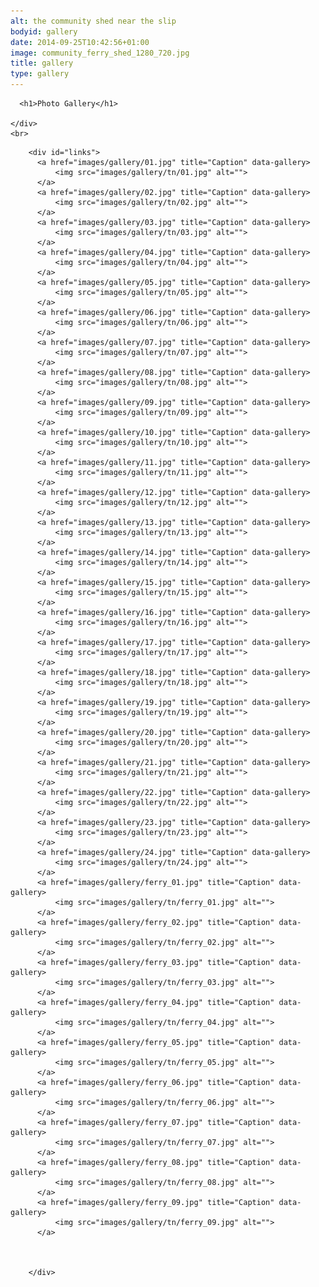 ```yaml
---
alt: the community shed near the slip
bodyid: gallery
date: 2014-09-25T10:42:56+01:00
image: community_ferry_shed_1280_720.jpg
title: gallery
type: gallery
---
```


<!-- main content -->
<div class="container">
  <div class="row">
    <div class="col-md-8 col-md-offset-2">

      <h1>Photo Gallery</h1>

    </div>
    <br>
  </div>
</div>


<div class="container">
  <div class="row">




        <div id="links">
          <a href="images/gallery/01.jpg" title="Caption" data-gallery>
              <img src="images/gallery/tn/01.jpg" alt="">
          </a>
          <a href="images/gallery/02.jpg" title="Caption" data-gallery>
              <img src="images/gallery/tn/02.jpg" alt="">
          </a>
          <a href="images/gallery/03.jpg" title="Caption" data-gallery>
              <img src="images/gallery/tn/03.jpg" alt="">
          </a>
          <a href="images/gallery/04.jpg" title="Caption" data-gallery>
              <img src="images/gallery/tn/04.jpg" alt="">
          </a>
          <a href="images/gallery/05.jpg" title="Caption" data-gallery>
              <img src="images/gallery/tn/05.jpg" alt="">
          </a>
          <a href="images/gallery/06.jpg" title="Caption" data-gallery>
              <img src="images/gallery/tn/06.jpg" alt="">
          </a>
          <a href="images/gallery/07.jpg" title="Caption" data-gallery>
              <img src="images/gallery/tn/07.jpg" alt="">
          </a>
          <a href="images/gallery/08.jpg" title="Caption" data-gallery>
              <img src="images/gallery/tn/08.jpg" alt="">
          </a>
          <a href="images/gallery/09.jpg" title="Caption" data-gallery>
              <img src="images/gallery/tn/09.jpg" alt="">
          </a>
          <a href="images/gallery/10.jpg" title="Caption" data-gallery>
              <img src="images/gallery/tn/10.jpg" alt="">
          </a>
          <a href="images/gallery/11.jpg" title="Caption" data-gallery>
              <img src="images/gallery/tn/11.jpg" alt="">
          </a>
          <a href="images/gallery/12.jpg" title="Caption" data-gallery>
              <img src="images/gallery/tn/12.jpg" alt="">
          </a>
          <a href="images/gallery/13.jpg" title="Caption" data-gallery>
              <img src="images/gallery/tn/13.jpg" alt="">
          </a>
          <a href="images/gallery/14.jpg" title="Caption" data-gallery>
              <img src="images/gallery/tn/14.jpg" alt="">
          </a>
          <a href="images/gallery/15.jpg" title="Caption" data-gallery>
              <img src="images/gallery/tn/15.jpg" alt="">
          </a>
          <a href="images/gallery/16.jpg" title="Caption" data-gallery>
              <img src="images/gallery/tn/16.jpg" alt="">
          </a>
          <a href="images/gallery/17.jpg" title="Caption" data-gallery>
              <img src="images/gallery/tn/17.jpg" alt="">
          </a>
          <a href="images/gallery/18.jpg" title="Caption" data-gallery>
              <img src="images/gallery/tn/18.jpg" alt="">
          </a>
          <a href="images/gallery/19.jpg" title="Caption" data-gallery>
              <img src="images/gallery/tn/19.jpg" alt="">
          </a>
          <a href="images/gallery/20.jpg" title="Caption" data-gallery>
              <img src="images/gallery/tn/20.jpg" alt="">
          </a>
          <a href="images/gallery/21.jpg" title="Caption" data-gallery>
              <img src="images/gallery/tn/21.jpg" alt="">
          </a>
          <a href="images/gallery/22.jpg" title="Caption" data-gallery>
              <img src="images/gallery/tn/22.jpg" alt="">
          </a>
          <a href="images/gallery/23.jpg" title="Caption" data-gallery>
              <img src="images/gallery/tn/23.jpg" alt="">
          </a>
          <a href="images/gallery/24.jpg" title="Caption" data-gallery>
              <img src="images/gallery/tn/24.jpg" alt="">
          </a>
          <a href="images/gallery/ferry_01.jpg" title="Caption" data-gallery>
              <img src="images/gallery/tn/ferry_01.jpg" alt="">
          </a>
          <a href="images/gallery/ferry_02.jpg" title="Caption" data-gallery>
              <img src="images/gallery/tn/ferry_02.jpg" alt="">
          </a>
          <a href="images/gallery/ferry_03.jpg" title="Caption" data-gallery>
              <img src="images/gallery/tn/ferry_03.jpg" alt="">
          </a>
          <a href="images/gallery/ferry_04.jpg" title="Caption" data-gallery>
              <img src="images/gallery/tn/ferry_04.jpg" alt="">
          </a>
          <a href="images/gallery/ferry_05.jpg" title="Caption" data-gallery>
              <img src="images/gallery/tn/ferry_05.jpg" alt="">
          </a>
          <a href="images/gallery/ferry_06.jpg" title="Caption" data-gallery>
              <img src="images/gallery/tn/ferry_06.jpg" alt="">
          </a>
          <a href="images/gallery/ferry_07.jpg" title="Caption" data-gallery>
              <img src="images/gallery/tn/ferry_07.jpg" alt="">
          </a>
          <a href="images/gallery/ferry_08.jpg" title="Caption" data-gallery>
              <img src="images/gallery/tn/ferry_08.jpg" alt="">
          </a>
          <a href="images/gallery/ferry_09.jpg" title="Caption" data-gallery>
              <img src="images/gallery/tn/ferry_09.jpg" alt="">
          </a>



        </div>


  </div>
</div>

